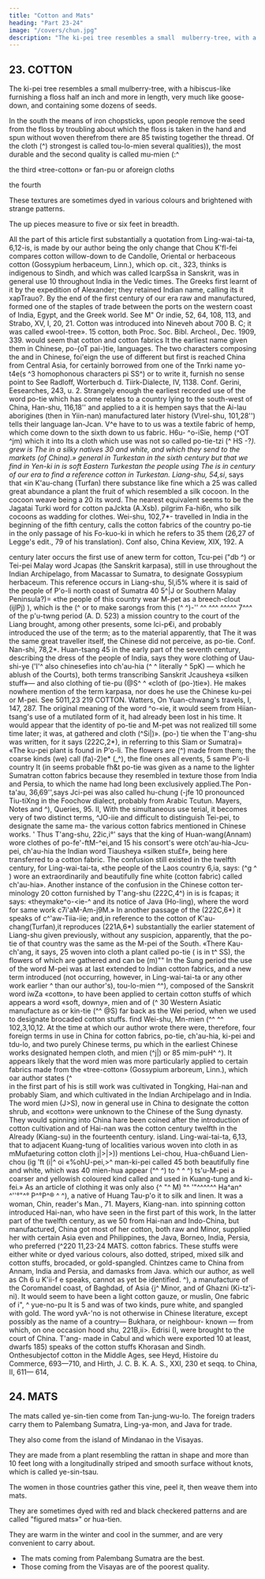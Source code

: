 ```yaml
---
title: "Cotton and Mats"
heading: "Part 23-24"
image: "/covers/chun.jpg"
description: "The ki-pei tree resembles a small  mulberry-tree, with a hibiscus-like  furnishing a floss half an inch and more in length, very much like goose-down, and containing some dozens of seeds"
---
```




## 23. COTTON

The ki-pei tree resembles a small  mulberry-tree, with a hibiscus-like  furnishing a floss half an inch and more in length, very much like goose-down, and containing some dozens of seeds. 

In the south the means of iron chopsticks, upon
people remove the seed from the floss by
troubling about which the floss is taken in the hand and spun without
woven therefrom there are
85 twisting together the thread. Of the cloth (^)
strongest is called tou-lo-mien
several qualities)), the most durable and the
second quality
is called
mu-mien (:^

the third «tree-cotton» or
fan-pu or aforeign cloths

the fourth

These textures are sometimes dyed in various colours and brightened with strange patterns.

The 
up
pieces measure
to five or six feet in breadth.

All the
part of this article
first
substantially a quotation from Ling-wai-tai-ta, 6,12-is,
is
made by our author being
the only change
that
Chou
K'fl-fei
compares cotton
willow-down
to
de Candolle,
Oriental or herbaceous cotton (Gossypium herbaceum, Linn.), which
op.
cit.,
323, thinks is indigenous to Sindh, and which was called IcarpSsa in Sanskrit, was in general use 10
throughout India in the Vedic times. The Greeks first learnt of it by the expedition of Alexander;
they retained
Indian name, calling
its
it
xapTrauo?.
By
the end of the
first
century of our era
raw and manufactured, formed one of the staples of trade between the ports on the
western coast of India, Egypt, and the Greek world. See M" Or indie, 52, 64, 108, 113, and Strabo,
XV, I, 20, 21. Cotton was introduced into Nineveh about 700 B. C; it was called «wool-tree». 15
cotton, both
Proc. Soc. Bibl. Archeol., Dec. 1909, 339.
would seem that cotton and cotton fabrics
It
the earliest
name
given them in Chinese, po-{oT pai-)tie,
languages. The two characters composing the
and
in Chinese,
foi'eign
the use of different but
first
is
reached China from Central Asia, for
certainly borrowed from one of the Tnrki
name yo-t4e(s
^3
homophonous characters
pi SS^)
or
to write
it,
furnish no sense
point to
See Radloff, Worterbuch
d. Tiirk-Dialecte,
IV, 1138. Conf. Gerini, Eesearches, 243, u. 2.
Strangely enough the earliest recorded use of the word po-tie which has come
relates to a country lying to the south-west of China,
Han-shu,
116,18''
and
applied to a
it is
hempen
says that the Ai-lau aborigines (then in Yiin-nan) manufactured
later history (V\rel-shu,
101,28'')
tells
their language lan-Jcan. V^e have to
to
us was a textile fabric of hemp, which
come down
to the sixth
down to us
fabric. H6u-
^o-iSie,
hemp (^OT ^jm) which
it
into
Its
a cloth which
use was not so
called po-tie-tzi
(^
HS
-?*).
grew
is
The
in
a silky
natives 30
and white, and which they send to the markets (of China).»
general in Turkestan in the sixth century but that we find in Yen-ki in
is soft
Eastern Turkestan the people using
The
is
in
century of our era to find a reference
cotton in Turkestan. Liang-shu, 54,si*, says that «in K'au-chang (Turfan) there
substance like fine
which a 25
was called
great abundance a plant the fruit of which resembled a silk cocoon. In the cocoon
weave
being a 20
its
word. The nearest equivalent seems to be the Jagatai Turki word for cotton paJckta (A.Xsb).
pilgrim Fa-hi6n,
who
silk
cocoons as wadding for clothes. Wei-shu, 102,7*-
travelled in India in the beginning of the fifth century, calls
the cotton fabrics of the country po-tie in the only passage of his Fo-kuo-ki in which he refers to 35
them (26,27 of Legge's edit., 79 of his translation). Conf also, China Keview, XIX, 192.
A

century later occurs the
first
use of
anew term
for cotton, Tcu-pei ("db
^)
or
Tei-pei
Malay word Jcapas (the Sanskrit karpasa), still in use throughout the Indian
Archipelago, from Macassar to Sumatra, to designate Gossypium herbaceum. This reference occurs
in Liang-shu, 5l,i5% where it is said of the people of P'o-li
north coast of Sumatra 40
5^|J
or Southern Malay Peninsula?)= «the people of this country wear M-pet as a breech-clout (ijlPj)
),
which
is
the
(^
or to make sarongs
from this
(^
^)-'' ^^ ^^^ ^^^^^ 7^^^ of the p'u-twng period (A. D. 523) a mission
country to the court of the Liang brought, among other presents, some lci-p€i, and
probably introduced the use of the term; as to the material
apparently, that
The
it
was the same
great traveller
itself,
the Chinese did not perceive,
as po-tie. Conf. Nan-shi, 78,2*.
Huan-tsang
45
in the early part of the seventh century, describing the
dress of the people of India, says they wore clothing of Uau-shi-ye ('I'^
also chinesefies into ch'au-hia
(^
^
literally
^
5pK)
— which
he
ablush of the Courts), both terms transcribing
Sanskrit Jcausheya «silken stuff»— and also clothing of tie-pu
(@S^
^
«cloth of (po-)tie»).
He
makes nowhere mention of the term karpasa, nor does he use the Chinese ku-pei or M-pei. See 5011,23
219
COTTON.
Watters, On Yuan-chwang's travels, I, 147, 287. The original meaning of the word ^o-«ie, it
would seem from Hiian-tsang's use of a mutilated form of it, had already been lost in his time.
It would appear that the identity of po-tie and M-pet was not realized till some time later;
it
was, at
gathered and cloth
(^Si|)».
(po-) tie
when the T'ang-shu was written, for it says (222C,2*), in referring to this
Siam or Sumatra)= «The ku-pei plant is found in P'o-li. The flowers are
(^) made from them; the coarse kinds (we) call (fa)-2)e* (_^), the fine ones
all events,
5 same P'o-li country
It
(in
seems probable fh&t po-tie was given as a name
to the lighter
Sumatran cotton
fabrics because they resembled in texture those from India and Persia, to which the
name had
long been exclusively applied.The Pon-ta'au, 36,69'',says Jci-pei was also called hu-chung (-jfe
10 pronounced Tiu-tiXng in the Foochow dialect, probably from Arabic Tcutun. Mayers, Notes and
^),
Queries,
95.
II,
With the simultaneous use
terial, it
becomes very
of two distinct terms, ^JO-iie and
difficult to distinguish
Tei-pei,
to designate the
same ma-
the various cotton fabrics mentioned in Chinese works.
'
Thus T'ang-shu, 22ic,i°' says that the king of Huan-wang(Annam) wore clothes of po-fe'-ftM-^ei,and
15 his consort's were otch'au-hia-Jcu-pei, ch'au-hia the Indian word Tiausheya «silken stu£f», being here
transferred to a cotton fabric. The confusion still existed in the twelfth century, for Ling-wai-tai-ta,
«the people of the Laos country
6,ia, says:
(^g
^
)
wore an extraordinarily
and beautifully
fine
white (cotton fabric) called ch'au-hia». Another instance of the confusion in the Chinese cotton ter-
minology
20 cotton
furnished by T'ang-shu (222C,4^) in
is
is fcapas; it
says:
«theymake^o-<ie-^ and
its
notice of Java (Ho-ling),
where the word for
same work
c7i'aM-Am-j9M.» In another passage of the
(222C,6*) it speaks of c^'aw-Tiia-iie; and,in reference to the cotton of K'au-chang(Turfan),it reproduces
(221A,6*) substantially the earlier statement of Liang-shu given previously, without
any suspicion,
apparently, that the po-tie of that country was the same as the M-pei of the South. «There
Kau-ch'ang,
it
says,
25 woven into cloth
a plant called po-tie
(
is
in
t^ SS), the flowers of which are gathered and can be
(m)""
In the Sung period the use of the word M-pei was at last extended to Indian cotton fabrics,
and a new term introduced (not occurring, however, in Ling-wai-tai-ta or any other work earlier
^
than our author's), tou-lo-mien
^^), composed of the Sanskrit word iwZa «cotton»,
to have been applied to certain cotton stuffs of
which
appears
a
word
«soft,
downy»,
mien
and of
(^
30 Western Asiatic manufacture as
or kin-tie
(^^ @S)
far
back as the Wei period, when we
used to designate brocaded cotton
stuffs.
find
Wei-shu,
Mn-mien
(^^
^^
102,3,10,12.
At the time at which our author wrote there were, therefore, four foreign terms in use in
China for cotton fabrics, po-tie, ch'au-hia, ki-pei and tdu-lo, and two purely Chinese terms, pu
which in the earliest Chinese works designated hempen cloth, and mien (^j|) or
85 mim-puH^ ^). It appears likely that the word mien was more particularly applied to
certain fabrics made from the «tree-cotton» (Gossypium arboreum, Linn.), which oar author states
(^\
in the first part of his
is still
work was
cultivated in Tongking, Hai-nan and probably Siam, and which
cultivated in the Indian Archipelago and in India.
The word mien (J>S), now in general use in China to designate the cotton shrub, and
«cotton» were unknown to the Chinese of the Sung dynasty. They would
spinning into China
hare been coined after the introduction of cotton cultivation and
of Hai-nan was
the
cotton
century
twelfth
in
the
Already
(Kiang-su) in the fourteenth century.
island. Ling-wai-tai-ta, 6,13,
that
to
adjacent
Kuang-tung
of
localities
various
woven into cloth in
as mMufaeturing cotton cloth
j|>|>))
mentions Lei-chou, Hua-ch6uand Lien-chou (ig 'ft
(i|^
oi «%ohU-pei,>^
man-ki-pei
called
45 both beautifully fine and white, which was
40 mien-hua
appear
(^^
^)
to
^
^ ^)
ts'u-M-pei
a coarser and yellowish coloured kind called
and
used in Kuang-tung and
ki-fei.» As an article of clothing it was only
also
{^
"^
M)
°^ '"^^^^^^
Ha^an^ ^\''°"^° P^°P^®
^ ^),
a native of
Huang Tau-p'o
it to silk and linen. It was a woman,
Chin, reader's Man., 71.
Mayers,
Kiang-nan.
into
spinning
cotton
introduced
Hai-nan, who
have seen in the first part of this work,
In the latter part of the twelfth century, as we
50
from Hai-nan and Indo-China, but
manufactured,
China got most of her cotton, both raw and
Minor, supplied her with certain
Asia
even
and
Philippines,
the
Java, Borneo, India, Persia,
who
preferred
(^220
11,23-24
MATS.
cotton fabrics. These stuffs were either white or dyed various colours, also dotted, striped, mixed
silk and cotton stuffs, brocaded, or gold-spangled. Chintzes came to China from Annam, India
and Persia, and damasks from Java.
which our author, as well as Ch 6 u K'ii-f e speaks, cannot as yet be identified.
^), a manufacture of the Coromandel coast, of Baghdad, of Asia
{j^
Minor, and of Ghazni (Ki-tz'i-ni). It would seem to have been a light cotton gauze, or muslin,
One
fabric of
i",
^
yue-no-pu
It is
5
and was of two kinds, pure white, and spangled with gold. The word yvA-'no is not otherwise
in Chinese literature, except possibly as the name of a country— Bukhara, or neighbour-
known
— from which, on one occasion
hood
shu, 221B,ii>.
Edrisi
(I,
were brought to the court of China. T'ang-
made in Cabul and which were exported 10
at least, dwarfs
185) speaks of the cotton stuffs
Khorasan and Sindh.
Onthesubjectof cotton in the Middle Ages, see Heyd, Histoire du Commerce,
693—710, and Hirth, J. C. B. K. A. S., XXI, 230 et seqq.
to China,
II,
611— 614,


## 24. MATS

The mats called ye-sin-tien come from Tan-jung-wu-lo. The foreign traders carry them to Palembang Sumatra, Ling-ya-mon, and Java for trade.

They also come from the island of <!-- P'u-li-lu in the San-su --> Mindanao in the Visayas.

They are made from a plant resembling the rattan in shape and more than 10 feet long with a longitudinally striped and smooth surface without knots, which is called ye-sin-tsau.

The women in those countries gather this vine, peel it, then weave them into mats.

They are sometimes dyed with red and black checkered patterns and are called "figured mats»" or hua-tien. 

They are warm in the winter and cool in the summer, and are very convenient to carry about.

- The mats coming from Palembang Sumatra are the best. 
- Those coming from the Visayas are of the poorest quality.

<!-- Note.
Tan-jung-wu-lo
Java. Ling-ya-mOn
is
is
mentioned by our author (supra,
the island of Lingga (see supra,
p. 84) as
a dependency of Sukitan or
p. 60). P'u-li-lu is
the island of Polillo off
The mats made in the Philippines are still famous, though perhaps not 30
Formosan manufacture, which are locally called i-nan-ts au ("h*
^T ).
the east coast of Luzon.
so fine as those of
The Pei-won-yun-fu,
58,52,
mentions liu-sin-tien (:^jj
the Tung-si-yang-k'au 4,3" refers to tsiau-sin-tien
a product of Ma-liu (Malacca), and
ttin
(JJ^
:^
^
lit.,
(3,4^),
(^
^
^
lit.,
S
awillow-heart matsa), and
lit., «banana-heart matsa) as
f(^
among the products of Hia-kiang in Java, to t'ong-hiux-
(crattan figured matsa).
our author are not mentioned elsewhere.
j^
The
ye-sin-tien,
lit.,
«cocoanut-heart matsa of 3511,25-26
PUTCHDCK.
— CAKDAMOMS. -->
